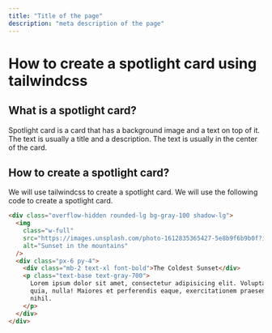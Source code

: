 ```yaml
---
title: "Title of the page"
description: "meta description of the page"
---
```


# How to create a spotlight card using tailwindcss

## What is a spotlight card?

Spotlight card is a card that has a background image and a text on top of it. The text is usually a title and a description. The text is usually in the center of the card.

## How to create a spotlight card?

We will use tailwindcss to create a spotlight card. We will use the following code to create a spotlight card.

```html
<div class="overflow-hidden rounded-lg bg-gray-100 shadow-lg">
  <img
    class="w-full"
    src="https://images.unsplash.com/photo-1612835365427-5e8b9f6b9b0f?ixid=MnwxMjA3fDB8MHxzZWFyY2h8Mnx8c3BvdGxldGhlfGVufDB8fDB8fA%3D%3D&ixlib=rb-1.2.1&w=1000&q=80"
    alt="Sunset in the mountains"
  />
  <div class="px-6 py-4">
    <div class="mb-2 text-xl font-bold">The Coldest Sunset</div>
    <p class="text-base text-gray-700">
      Lorem ipsum dolor sit amet, consectetur adipisicing elit. Voluptatibus
      quia, nulla! Maiores et perferendis eaque, exercitationem praesentium
      nihil.
    </p>
  </div>
</div>
```
